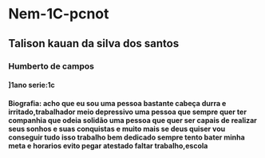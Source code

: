 # Nem-1C-pcnot
## Talison kauan da silva dos santos
### Humberto de campos
#### ]1ano serie:1c
#### Biografia: acho que eu sou uma pessoa bastante cabeça durra e irritado,trabalhador meio depressivo uma pessoa que sempre quer ter companhia que odeia solidão uma pessoa que quer ser capais de realizar seus sonhos e suas conquistas e muito mais se deus quiser vou conseguir tudo isso trabalho bem dedicado sempre tento bater minha meta e horarios evito pegar atestado faltar trabalho,escola 
